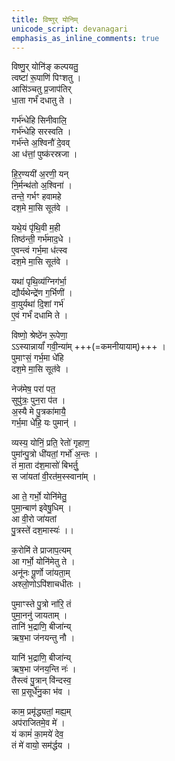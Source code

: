 ```yaml
---
title: विष्णुर् योनिम्
unicode_script: devanagari
emphasis_as_inline_comments: true
---
```


विष्णु॒र् योनि॑ङ् कल्पयतु॒  
त्वष्टा॑ रू॒पाणि॑ पिꣳशतु ।  
आसि॑ञ्चतु प्र॒जाप॑तिर्  
धा॒ता गर्भं॑ दधातु ते ।

गर्भ॑न्धेहि सिनीवालि॒  
गर्भ॑न्धेहि सरस्वति ।  
गर्भ॑न्ते अ॒श्विनौ॑ दे॒वव्  
आ ध॑त्तां॒ पुष्क॑रस्रजा ।

हि॒र॒ण्ययी॑ अ॒रणी॒ यन्  
नि॒र्मन्थ॑तो अ॒श्विना॑ ।  
तन्ते॒ गर्भꣳ हवामहे  
दश॒मे मा॒सि सूत॑वे ।

यथे॒यं पृ॑थि॒वी म॒ही  
तिष्ठ॑न्ती॒ गर्भ॑माद॒धे ।  
ए॒वन्त्वं गर्भ॒मा ध॑त्स्व  
दश॒मे मा॒सि सूत॑वे ।

यथा॑ पृथि॒व्य॑ग्निग॑र्भा॒  
द्यौर्यथेन्द्रे॑ण ग॒र्भिणी॑ ।  
वा॒युर्यथा॑ दि॒शां गर्भ॑  
ए॒वं गर्भं॑ दधामि ते ।

विष्णो॒ श्रेष्ठे॑न रू॒पेणा॒  
ऽऽस्यान्नार्यां॑ गवी॒न्या॑म् +++(=कमनीयायाम्)+++ ।  
पुमाꣳसं॒ गर्भ॒मा धे॑हि  
दश॒मे मा॒सि सूत॑वे ।

नेज॑मेष॒ परा॑ पत॒  
सुपु॑त्रः॒ पुन॒रा प॑त ।  
अ॒स्यै मे पु॒त्रका॑मायै॒  
गर्भ॒मा धे॑हि॒ यः पुमान्॑ ।

व्यस्य॒ योनिं॒ प्रति॒ रेतो॑ गृहाण॒  
पुमा॑न्पु॒त्रो धी॑यतां॒ गर्भो॑ अ॒न्तः ।  
तं मा॒ता द॑श॒मासो॑ बिभर्तु॒  
स जा॑यतां वी॒रत॑म॒स्स्वाना॑म् ।

आ ते॒ गर्भो॒ योनि॑मेतु॒  
पुमा॒न्बाण॑ इवेषु॒धिम् ।  
आ वी॒रो जा॑यतां  
पु॒त्रस्ते॑ दश॒मास्यः॑ ।।

क॒रोमि॑ ते प्राजाप॒त्यम्  
आ गर्भो॒ योनि॑मेतु ते ।  
अनू॑नः पू॒र्णो जा॑यता॒म्  
अश्लो॒णोऽपि॑शाचधीतः ।

पुमाꣳस्ते पु॒त्रो ना॑रि॒ तं  
पुमा॒ननु॑ जायताम् ।  
तानि॑ भ॒द्राणि॒ बीजा॑न्य्  
ऋष॒भा ज॑नयन्तु नौ ।

यानि॑ भ॒द्राणि॒ बीजा॑न्य्  
ऋष॒भा ज॑नय॒न्ति नः॑ ।  
तैस्त्वं पु॒त्रान् वि॑न्दस्व॒  
सा प्र॒सूर्धे॑नु॒का भ॑व ।

काम॒ प्रमृ॑द्ध्यतां॒ मह्य॒म्  
अप॑राजितमे॒व मे॑ ।  
यं कामं॑ का॒मये॑ देव॒  
तं मे॑ वायो॒ सम॑र्द्धय ।
